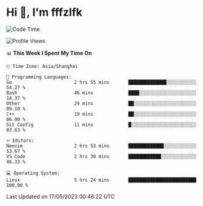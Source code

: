 # Hi 👋, I'm fffzlfk

<!--START_SECTION:waka-->
![Code Time](http://img.shields.io/badge/Code%20Time-208%20hrs%2053%20mins-blue)

![Profile Views](http://img.shields.io/badge/Profile%20Views-1-blue)

📊 **This Week I Spent My Time On** 

```text
🕑︎ Time Zone: Asia/Shanghai

💬 Programming Languages: 
Go                       2 hrs 55 mins       ██████████████░░░░░░░░░░░   54.27 % 
Bash                     46 mins             ████░░░░░░░░░░░░░░░░░░░░░   14.37 % 
Other                    29 mins             ██░░░░░░░░░░░░░░░░░░░░░░░   09.10 % 
C++                      19 mins             ██░░░░░░░░░░░░░░░░░░░░░░░   06.00 % 
Git Config               11 mins             █░░░░░░░░░░░░░░░░░░░░░░░░   03.63 % 

🔥 Editors: 
Neovim                   2 hrs 53 mins       █████████████░░░░░░░░░░░░   53.67 % 
VS Code                  2 hrs 30 mins       ████████████░░░░░░░░░░░░░   46.33 % 

💻 Operating System: 
Linux                    5 hrs 24 mins       █████████████████████████   100.00 % 
```


 Last Updated on 17/05/2023 00:46:22 UTC
<!--END_SECTION:waka-->
